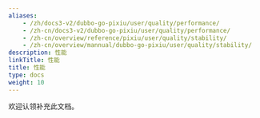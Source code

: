 ```yaml
---
aliases:
    - /zh/docs3-v2/dubbo-go-pixiu/user/quality/performance/
    - /zh-cn/docs3-v2/dubbo-go-pixiu/user/quality/performance/
    - /zh-cn/overview/reference/pixiu/user/quality/stability/
    - /zh-cn/overview/mannual/dubbo-go-pixiu/user/quality/stability/
description: 性能
linkTitle: 性能
title: 性能
type: docs
weight: 10
---
```







欢迎认领补充此文档。
